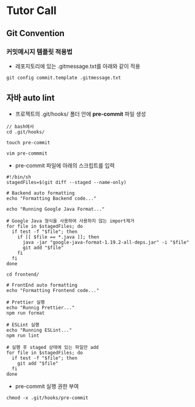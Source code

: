 # Tutor Call

## Git Convention
### 커밋메시지 템플릿 적용법

* 레포지토리에 있는 .gitmessage.txt를 아래와 같이 적용
```
git config commit.template .gitmessage.txt
```
## 자바 auto lint
* 프로젝트의 .git/hooks/ 폴더 안에 **pre-commit** 파일 생성
```
// bash에서
cd .git/hooks/

touch pre-commit

vim pre-commmit
```

* pre-commit 파일에 아래의 스크립트를 입력
```
#!/bin/sh
stagedFiles=$(git diff --staged --name-only)

# Backend auto formatting
echo "Formatting Backend code..."

echo "Running Google Java Format..."

# Google Java 형식을 사용하여 사용하지 않는 import제거
for file in $stagedFiles; do
  if test -f "$file"; then
    if [[ $file == *.java ]]; then
      java -jar "google-java-format-1.19.2-all-deps.jar" -i "$file"
      git add "$file"
    fi
  fi
done

cd frontend/

# FrontEnd auto formatting
echo "Formatting Frontend code..."

# Prettier 실행
echo "Runnig Prettier..."
npm run format

# ESLint 실행
echo "Running ESLint..."
npm run lint

# 실행 후 staged 상태에 있는 파일만 add
for file in $stagedFiles; do
  if test -f "$file"; then
    git add "$file"
  fi
done

```


* pre-commit 실행 권한 부여
```
chmod -x .git/hooks/pre-commit
```
